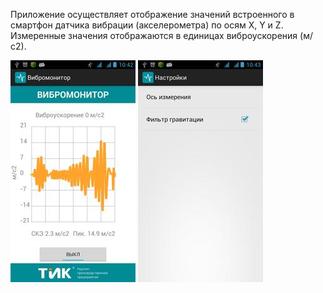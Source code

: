 
Приложение осуществляет отображение значений встроенного в смартфон датчика вибрации (акселерометра) по осям X, Y и Z. Измеренные значения отображаются в единицах виброускорения (м/с2). 

![](screen_image/screen-0.jpg) ![](screen_image/screen-2.jpg)
